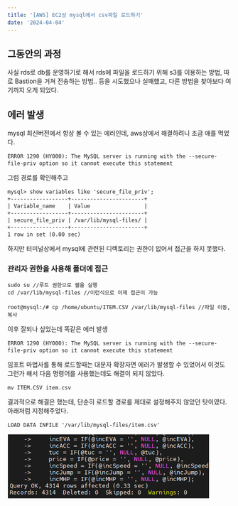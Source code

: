 ```yaml
---
title: '[AWS] EC2상 mysql에서 csv파일 로드하기'
date: '2024-04-04'
---
```

## 그동안의 과정
사실 rds로 db를 운영하기로 해서 rds에 파일을 로드하기 위해 s3를 이용하는 방법, 따로 Bastion을 거쳐 전송하는 방법.. 등을 시도했으나 실패했고, 다른 방법을 찾아보다 여기까지 오게 되었다.

## 에러 발생
mysql 최신버전에서 항상 볼 수 있는 에러인데, aws상에서 해결하려니 조금 애를 먹었다.
```
ERROR 1290 (HY000): The MySQL server is running with the --secure-file-priv option so it cannot execute this statement
``` 

그럼 경로를 확인해주고
```
mysql> show variables like 'secure_file_priv';
+------------------+-----------------------+
| Variable_name    | Value                 |
+------------------+-----------------------+
| secure_file_priv | /var/lib/mysql-files/ |
+------------------+-----------------------+
1 row in set (0.00 sec)
```

하지만 터미널상에서 mysql에 관련된 디렉토리는 권한이 없어서 접근을 하지 못했다.

### 관리자 권한을 사용해 폴더에 접근
```
sudo su //루트 권한으로 쉘을 실행
cd /var/lib/mysql-files //이런식으로 이제 접근이 가능

root@mysql:/# cp /home/ubuntu/ITEM.CSV /var/lib/mysql-files //파일 이동, 복사
```

이후 잘되나 싶었는데 똑같은 에러 발생
```
ERROR 1290 (HY000): The MySQL server is running with the --secure-file-priv option so it cannot execute this statement
```

임포트 마법사를 통해 로드할때는 대문자 확장자면 에러가 발생할 수 있었어서 이것도 그런가 해서 다음 명령어를 사용했는데도 해결이 되지 않았다.
```
mv ITEM.CSV item.csv
```

결과적으로 해결은 했는데, 단순히 로드할 경로를 제대로 설정해주지 않았던 탓이였다. 아래처럼 지정해주었다.
```
LOAD DATA INFILE '/var/lib/mysql-files/item.csv'
```
![alt text](image-5.png)